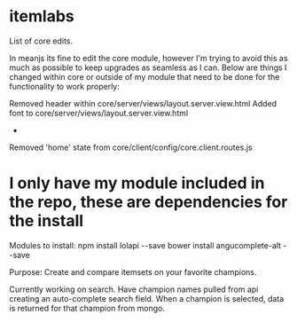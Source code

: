 # itemlabs

List of core edits.

In meanjs its fine to edit the core module, however I'm trying to avoid this as much as possible to keep upgrades as seamless as I can. Below are things I changed within core or outside of my module that need to be done for the functionality to work properly:

Removed header within core/server/views/layout.server.view.html
Added font to core/server/views/layout.server.view.html
  - <link href="https://fonts.googleapis.com/css?family=Orbitron" rel="stylesheet">

Removed 'home' state from core/client/config/core.client.routes.js

# I only have my module included in the repo, these are dependencies for the install
Modules to install:
npm install lolapi --save
bower install angucomplete-alt --save



Purpose:
Create and compare itemsets on your favorite champions.

Currently working on search. Have champion names pulled from api creating an auto-complete search field.
When a champion is selected, data is returned for that champion from mongo.
